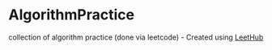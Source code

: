 # AlgorithmPractice
collection of algorithm practice (done via leetcode) - Created using [LeetHub](https://github.com/QasimWani/LeetHub)
